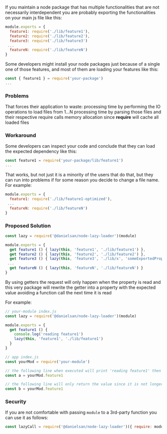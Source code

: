 If you maintain a node package that has multiple functionalities that are not necessarily interdependent you are probably exporting the functionalities on your main js file like this:
```js
module.exports = {
  feature1: require('./lib/feature1'),
  feature2: require('./lib/feature2'),
  feature3: require('./lib/feature3')
 ...
  featureN: require('./lib/featureN')
}
```

Some developers might install your node packages just because of a single one of those features, and most of them are loading your features like this:

```js
const { feature1 } = require('your-package')
...
```
### Problems
That forces their application to waste:
processing time by performing the IO operations to load files from 1...N
processing time by parsing those files and their respective require calls
memory allocation since **require** will cache all loaded files

### Workaround
Some developers can inspect your code and conclude that they can load the expected dependency like this:
```js
const feature1 = require('your-package/lib/feature1')
...
```

That works, but not just it is a minority of the users that do that, but they can run into problems if for some reason you decide to change a file name. For example:
```js
module.exports = {
  feature1: require('./lib/feature1-optimized'),
 ...
  featureN: require('./lib/featureN')
}
```

### Proposed Solution
```js
const lazy = require('@danielsan/node-lazy-loader')(module)

module.exports = {
  get feature1 () { lazy(this, 'feature1', './lib/feature1') },
  get feature2 () { lazy(this, 'feature2', './lib/feature2') },
  get feature3 () { lazy(this, 'feature3', './lib/x', 'someExportedPropertyFromX') },
 ...
  get featureN () { lazy(this, 'featureN', './lib/featureN') }
}
```

By using getters the request will only happen when the property is read and this very package will rewrite the getter into a property with the expected value avoiding a function call the next time it is read

For example:
```js
// your-module index.js
const lazy = require('@danielsan/node-lazy-loader')(module)

module.exports = {
  get feature1 () {
    console.log('reading feature1')
    lazy(this, 'feature1', './lib/feature1')
  }
}
```

```js
// app index.js
const yourMod = require('your-module')

// the following line when executed will print 'reading feature1' then return the value
const a = yourMod.feature1

// the following line will only return the value since it is not longer a getter but a property
const b = yourMod.feature1
```

### Security
If you are not comfortable with passing ```module``` to a 3rd-party function you can use it as follows:
```js
const lazyCall = require('@danielsan/node-lazy-loader')({ require: module.require })
```